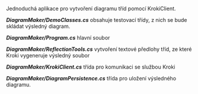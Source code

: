 Jednoduchá aplikace pro vytvoření diagramu tříd pomocí KrokiClient.

_**DiagramMaker/DemoClasses.cs**_ 
obsahuje testovací třídy, z nich se bude skládat výsledný diagram.

_**DiagramMaker/Program.cs**_ 
hlavní soubor

_**DiagramMaker/ReflectionTools.cs**_
vytvoření textové předlohy tříd, ze které Kroki vygeneruje výsledný soubor

_**DiagramMaker/KrokiClient.cs**_
třída pro komunikaci se službou Kroki

_**DiagramMaker/DiagramPersistence.cs**_
třída pro uložení výsledného diagramu.
